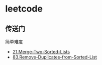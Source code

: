 # leetcode

## 传送门

简单难度
* [21.Merge-Two-Sorted-Lists](https://github.com/suukii/leetcode/blob/master/problems/21.Merge-Two-Sorted-Lists.md)
* [83.Remove-Duplicates-from-Sorted-List](https://github.com/suukii/leetcode/blob/master/problems/83.Remove-Duplicates-from-Sorted-List.md)
